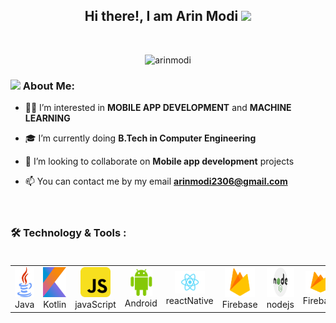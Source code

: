 <h2 align="center"> Hi there!, I am <b>Arin Modi</b>
<img src="https://github.com/TheDudeThatCode/TheDudeThatCode/blob/master/Assets/Hi.gif" width="29px"> </h2><br>

<p align="center"> <img src="https://komarev.com/ghpvc/?username=arinmodi&label=Profile%20Visits&color=00A36C&style=flat" alt="arinmodi" /> </p>



### <img src="https://github.com/TheDudeThatCode/TheDudeThatCode/blob/master/Assets/Developer.gif" width="45px"> About Me:

- :raising_hand_man:   I’m interested in <b>MOBILE APP DEVELOPMENT</b> and <b>MACHINE LEARNING</b><br>

- :mortar_board:   I’m currently doing <b>B.Tech in Computer Engineering</b><br>

- :eyes:   I’m looking to collaborate on <b>Mobile app development</b> projects<br>

- 📫   You can contact me by my email <b>arinmodi2306@gmail.com</b><br><br><br>

### :hammer_and_wrench: Technology & Tools : <br><br>

<table>

  <tr>
    <td align="center" width="96">
      <img src="./img/java.png" width="48" height="48" alt="java" />
      <br>Java
    </td>
    <td align="center" width="96">
      <img src="./img/kotlin.png" width="48" height="48" alt="kotlin" />
      <br>Kotlin
    </td>
    <td align="center" width="96">
      <img src="./img/js.png" width="48" height="48" alt="javaScript" />
      <br>javaScript
    </td>
    <td align="center" width="96">
      <img src="./img/android.png" width="36" height="43" alt="Android" />
      <br>Android
    </td>
    <td align="center" width="96">
      <img src="./img/rn.png" width="48" height="36" alt="react native" />
      <br>reactNative
    </td>
    <td align="center" width="96">
      <img src="./img/firebase.png" width="48" height="48" alt="firebase" />
      <br>Firebase
    </td>
    <td align="center" width="96">
      <img src="./img/node.png" width="96" height="48" alt="Node" />
      <br>nodejs
    </td>
    <td align="center" width="96">
      <img src="./img/firebase.png" width="48" height="36" alt="firebase" />
      <br>Firebase
    </td>
  </tr>

</table>
  
<!---
arinmodi/arinmodi is a ✨ special ✨ repository because its `README.md` (this file) appears on your GitHub profile.
You can click the Preview link to take a look at your changes.
--->
